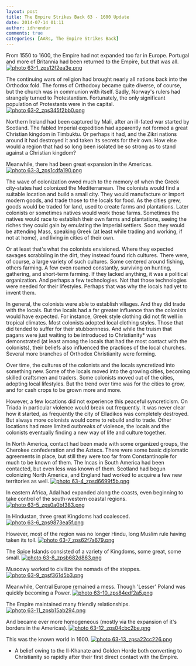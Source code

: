 ```yaml
---
layout: post
title: The Empire Strikes Back 63 - 1600 Update
date: 2014-07-14 01:11
author: idhrendur
comments: true
categories: [AARs, The Empire Strikes Back]
---
```

From 1550 to 1600, the Empire had not expanded too far in Europe. Portugal and more of Britannia had been returned to the Empire, but that was all.
<a href="http://s1327.photobucket.com/user/idhrendur/media/The%20Empire%20Strikes%20Back/63-1_zps12f2ea3e.png.html" target="_blank"><img class="aligncenter" src="http://i1327.photobucket.com/albums/u670/idhrendur/The%20Empire%20Strikes%20Back/63-1_zps12f2ea3e.png" alt=" photo 63-1_zps12f2ea3e.png" border="0" /></a>

The continuing wars of religion had brought nearly all nations back into the Orthodox fold. The forms of Orthodoxy became quite diverse, of course, but the church was in communion with itself. Sadly, Norway's rulers had strangely turned to Protestantism. Fortunately, the only significant population of Protestants were in the capital.
<a href="http://s1327.photobucket.com/user/idhrendur/media/The%20Empire%20Strikes%20Back/63-2_zps345f2bb0.png.html" target="_blank"><img class="aligncenter" src="http://i1327.photobucket.com/albums/u670/idhrendur/The%20Empire%20Strikes%20Back/63-2_zps345f2bb0.png" alt=" photo 63-2_zps345f2bb0.png" border="0" /></a>

Northern Ireland had been captured by Mali, after an ill-fated war started by Scotland. The fabled Imperial expedition had apparently not formed a great Christian kingdom in Timbuktu. Or perhaps it had, and the Zikri nations around it had destroyed it and taken its secrets for their own. How else would a region that had so long been isolated be so strong as to stand against a Christian kingdom?

Meanwhile, there had been great expansion in the Americas.
<a href="http://s1327.photobucket.com/user/idhrendur/media/The%20Empire%20Strikes%20Back/63-3_zps1cdfa190.png.html" target="_blank"><img class="aligncenter" src="http://i1327.photobucket.com/albums/u670/idhrendur/The%20Empire%20Strikes%20Back/63-3_zps1cdfa190.png" alt=" photo 63-3_zps1cdfa190.png" border="0" /></a>

The wave of colonization owed much to the memory of when the Greek city-states had colonized the Mediterranean. The colonists would find a suitable location and build a small city. They would manufacture or import modern goods, and trade those to the locals for food. As the cities grew, goods would be traded for land, used to create farms and plantations. Later colonists or sometimes natives would work those farms. Sometimes the natives would race to establish their own farms and plantations, seeing the riches they could gain by emulating the Imperial settlers. Soon they would be attending Mass, speaking Greek (at least while trading and working, if not at home), and living in cities of their own.

Or at least that's what the colonists envisioned. Where they expected savages scrabbling in the dirt, they instead found rich cultures. There were, of course, a large variety of such cultures. Some centered around fishing, others farming. A few even roamed constantly, surviving on hunting, gathering, and short-term farming. If they lacked anything, it was a political organization. And perhaps a few technologies. Not that those technologies were needed for their lifestyles. Perhaps that was why the locals had yet to invent them.

In general, the colonists were able to establish villages. And they did trade with the locals. But the locals had a far greater influence than the colonists would have expected. For instance, Greek style clothing did not fit well in tropical climates. Most colonists adopted local clothing styles. Those that did tended to suffer for their stubbornness. And while the truism that pagans were just waiting to be introduced to Christianity* was demonstrated (at least among the locals that had the most contact with the colonists), their beliefs also influenced the practices of the local churches. Several more branches of Orthodox Christianity were forming.

Over time, the cultures of the colonists and the locals syncretized into something new. Some of the locals moved into the growing cities, becoming skilled craftsmen and traders. Some colonists moved out of the cities, adopting local lifestyles. But the trend over time was for the cities to grow, and for cash crops to be grown more and more.

However, a few locations did not experience this peaceful syncreticism. On Triada in particular violence would break out frequently. It was never clear how it started, as frequently the city of Elladikos was completely destroyed. But always more colonists would come to rebuild and to trade. Other locations had more limited outbreaks of violence, the locals and the colonists eventually finding a new way of life and culture together.

In North America, contact had been made with some organized groups, the Cherokee confederation and the Aztecs. There were some basic diplomatic agreements in place, but still they were too far from Constantinople for much to be known of them. The Incas in South America had been contacted, but even less was known of them. Scotland had begun colonizing North America, and England had worked to acquire a few new territories as well.
<a href="http://s1327.photobucket.com/user/idhrendur/media/The%20Empire%20Strikes%20Back/63-4_zpsd6699f5b.png.html" target="_blank"><img class="aligncenter" src="http://i1327.photobucket.com/albums/u670/idhrendur/The%20Empire%20Strikes%20Back/63-4_zpsd6699f5b.png" alt=" photo 63-4_zpsd6699f5b.png" border="0" /></a>

In eastern Africa, Adal had expanded along the coasts, even beginning to take control of the south-western coastal regions.
<a href="http://s1327.photobucket.com/user/idhrendur/media/The%20Empire%20Strikes%20Back/63-5_zps0a0bf383.png.html" target="_blank"><img class="aligncenter" src="http://i1327.photobucket.com/albums/u670/idhrendur/The%20Empire%20Strikes%20Back/63-5_zps0a0bf383.png" alt=" photo 63-5_zps0a0bf383.png" border="0" /></a>

In Hindustan, three great Kingdoms had coalesced.
<a href="http://s1327.photobucket.com/user/idhrendur/media/The%20Empire%20Strikes%20Back/63-6_zps9873ea5f.png.html" target="_blank"><img class="aligncenter" src="http://i1327.photobucket.com/albums/u670/idhrendur/The%20Empire%20Strikes%20Back/63-6_zps9873ea5f.png" alt=" photo 63-6_zps9873ea5f.png" border="0" /></a>

However, most of the region was no longer Hindu, long Muslim rule having taken its toll.
<a href="http://s1327.photobucket.com/user/idhrendur/media/The%20Empire%20Strikes%20Back/63-7_zps62f7a679.png.html" target="_blank"><img class="aligncenter" src="http://i1327.photobucket.com/albums/u670/idhrendur/The%20Empire%20Strikes%20Back/63-7_zps62f7a679.png" alt=" photo 63-7_zps62f7a679.png" border="0" /></a>

The Spice Islands consisted of a variety of Kingdoms, some great, some small.
<a href="http://s1327.photobucket.com/user/idhrendur/media/The%20Empire%20Strikes%20Back/63-8_zpsb682d863.png.html" target="_blank"><img class="aligncenter" src="http://i1327.photobucket.com/albums/u670/idhrendur/The%20Empire%20Strikes%20Back/63-8_zpsb682d863.png" alt=" photo 63-8_zpsb682d863.png" border="0" /></a>

Muscowy worked to civilize the nomads of the steppes.
<a href="http://s1327.photobucket.com/user/idhrendur/media/The%20Empire%20Strikes%20Back/63-9_zpsf361d5b3.png.html" target="_blank"><img class="aligncenter" src="http://i1327.photobucket.com/albums/u670/idhrendur/The%20Empire%20Strikes%20Back/63-9_zpsf361d5b3.png" alt=" photo 63-9_zpsf361d5b3.png" border="0" /></a>

Meanwhile, Central Europe remained a mess. Though 'Lesser' Poland was quickly becoming a Power.
<a href="http://s1327.photobucket.com/user/idhrendur/media/The%20Empire%20Strikes%20Back/63-10_zps84edf2a5.png.html" target="_blank"><img class="aligncenter" src="http://i1327.photobucket.com/albums/u670/idhrendur/The%20Empire%20Strikes%20Back/63-10_zps84edf2a5.png" alt=" photo 63-10_zps84edf2a5.png" border="0" /></a>

The Empire maintained many friendly relationships.
<a href="http://s1327.photobucket.com/user/idhrendur/media/The%20Empire%20Strikes%20Back/63-11_zpsb15ab294.png.html" target="_blank"><img class="aligncenter" src="http://i1327.photobucket.com/albums/u670/idhrendur/The%20Empire%20Strikes%20Back/63-11_zpsb15ab294.png" alt=" photo 63-11_zpsb15ab294.png" border="0" /></a>

And became ever more homogeneous (mostly via the expansion of it's borders in the Americas).
<a href="http://s1327.photobucket.com/user/idhrendur/media/The%20Empire%20Strikes%20Back/63-12_zps04cbc2be.png.html" target="_blank"><img class="aligncenter" src="http://i1327.photobucket.com/albums/u670/idhrendur/The%20Empire%20Strikes%20Back/63-12_zps04cbc2be.png" alt=" photo 63-12_zps04cbc2be.png" border="0" /></a>

This was the known world in 1600.
<a href="http://s1327.photobucket.com/user/idhrendur/media/The%20Empire%20Strikes%20Back/63-13_zpsa22cc226.png.html" target="_blank"><img class="aligncenter" src="http://i1327.photobucket.com/albums/u670/idhrendur/The%20Empire%20Strikes%20Back/63-13_zpsa22cc226.png" alt=" photo 63-13_zpsa22cc226.png" border="0" /></a>

* A belief owing to the Il-Khanate and Golden Horde both converting to Christianity so rapidly after their first direct contact with the Empire.
